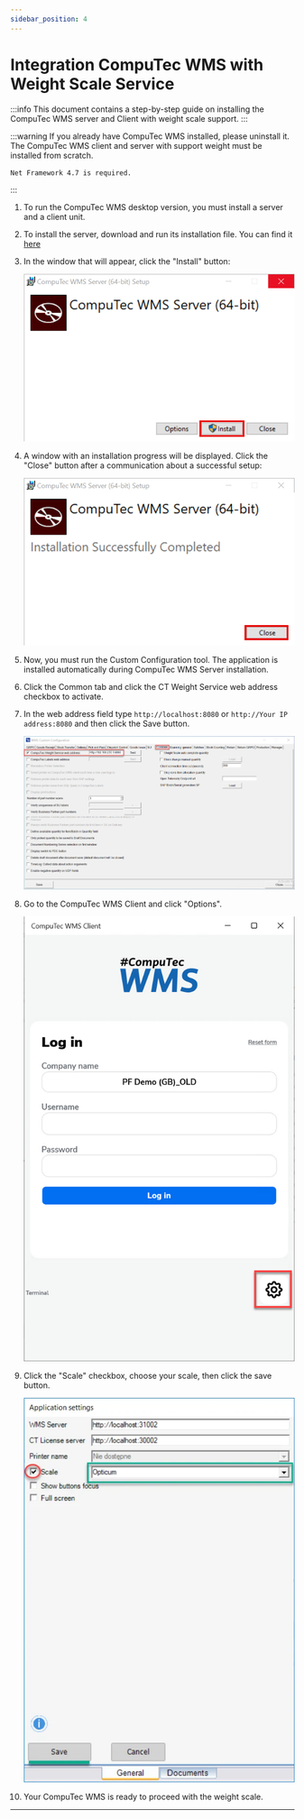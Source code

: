```yaml
---
sidebar_position: 4
---
```


# Integration CompuTec WMS with Weight Scale Service

:::info
    This document contains a step-by-step guide on installing the CompuTec WMS server and Client with weight scale support.
:::

:::warning
    If you already have CompuTec WMS installed, please uninstall it. The CompuTec WMS client and server with support weight must be installed from scratch.

    Net Framework 4.7 is required.
:::

1. To run the CompuTec WMS desktop version, you must install a server and a client unit.
2. To install the server, download and run its installation file. You can find it [here](https://learn.computec.one/docs/wms/releases/download/)
3. In the window that will appear, click the "Install" button:

    ![Installation](./media/integration-wms-with-weight-scale/wms-install.png)
4. A window with an installation progress will be displayed. Click the "Close" button after a communication about a successful setup:

    ![installation](./media/integration-wms-with-weight-scale/wms-close.png)
5. Now, you must run the Custom Configuration tool. The application is installed automatically during CompuTec WMS Server installation.

6. Click the Common tab and click the CT Weight Service web address checkbox to activate.
7. In the web address field type `http://localhost:8080` or `http://Your IP address:8080` and then click the Save button.

    ![Custom Configuration](./media/integration-wms-with-weight-scale/weight-service-web-address.png)
8. Go to the CompuTec WMS Client and click "Options".

    ![Settings](./media/integration-wms-with-weight-scale/wms-settings.png)
9. Click the "Scale" checkbox, choose your scale, then click the save button.

    ![Settings](./media/settings-22.webp)
10. Your CompuTec WMS is ready to proceed with the weight scale.

---
